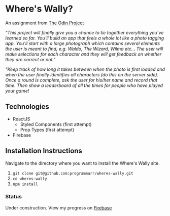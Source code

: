 # Where's Wally?

An assignment from [The Odin Project](https://www.theodinproject.com/paths/full-stack-javascript/courses/javascript/lessons/where-s-waldo-a-photo-tagging-app)

*"This project will finally give you a chance to tie together everything you’ve learned so far. You’ll build an app that feels a whole lot like a photo tagging app. You’ll start with a large photograph which contains several elements the user is meant to find, e.g. Waldo, The Wizard, Wilma etc… The user will make selections for each character and they will get feedback on whether they are correct or not."*

*"Keep track of how long it takes between when the photo is first loaded and when the user finally identifies all characters (do this on the server side). Once a round is complete, ask the user for his/her name and record that time. Then show a leaderboard of all the times for people who have played your game!*


## Technologies

- ReactJS
  - Styled Components (first attempt)
  - Prop Types (first attempt)
- Firebase


## Installation Instructions

Navigate to the directory where you want to install the Where's Wally site. 

1. `git clone git@github.com:programmurr/wheres-wally.git`
2. `cd wheres-wally`
3. `npm install`


### Status

Under construction. View my progress on [Firebase](https://wheres-waldo-ca65d.web.app)

